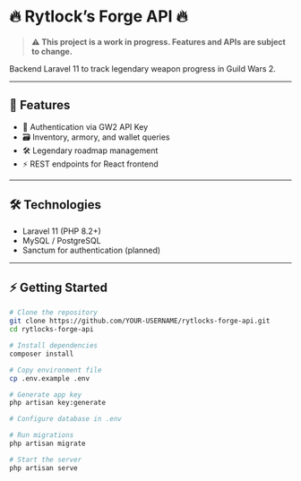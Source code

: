 # 🔥 Rytlock’s Forge API 🔥

> **⚠️ This project is a work in progress. Features and APIs are subject to change.**

Backend Laravel 11 to track legendary weapon progress in Guild Wars 2.

---

## 🚀 Features

- 🔑 Authentication via GW2 API Key  
- 🗃 Inventory, armory, and wallet queries  
- 🛠 Legendary roadmap management  
- ⚡ REST endpoints for React frontend

---

## 🛠 Technologies

- Laravel 11 (PHP 8.2+)  
- MySQL / PostgreSQL  
- Sanctum for authentication (planned)  

---

## ⚡ Getting Started

```bash
# Clone the repository
git clone https://github.com/YOUR-USERNAME/rytlocks-forge-api.git
cd rytlocks-forge-api

# Install dependencies
composer install

# Copy environment file
cp .env.example .env

# Generate app key
php artisan key:generate

# Configure database in .env

# Run migrations
php artisan migrate

# Start the server
php artisan serve
